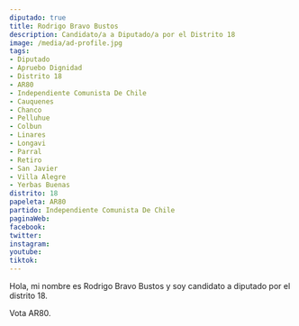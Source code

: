 ```yaml
---
diputado: true
title: Rodrigo Bravo Bustos
description: Candidato/a a Diputado/a por el Distrito 18
image: /media/ad-profile.jpg
tags:
- Diputado
- Apruebo Dignidad
- Distrito 18
- AR80
- Independiente Comunista De Chile
- Cauquenes
- Chanco
- Pelluhue
- Colbun
- Linares
- Longavi
- Parral
- Retiro
- San Javier
- Villa Alegre
- Yerbas Buenas
distrito: 18
papeleta: AR80
partido: Independiente Comunista De Chile
paginaWeb:
facebook:
twitter:
instagram:
youtube:
tiktok:
---
```

Hola, mi nombre es Rodrigo Bravo Bustos y soy candidato a diputado por el distrito 18.

Vota AR80.
